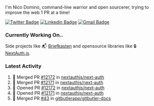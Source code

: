 
I'm Nico Domino, command-line warrior and open sourcerer, trying to improve the web 1 PR at a time!

[![Twitter Badge](https://img.shields.io/badge/-@ndom91-1ca0f1?style=flat-square&labelColor=1ca0f1&logo=twitter&logoColor=white&link=https://twitter.com/ndom91)](https://twitter.com/ndom91) [![Linkedin Badge](https://img.shields.io/badge/-ndom91-blue?style=flat-square&logo=Linkedin&logoColor=white&link=https://www.linkedin.com/in/ndom91/)](https://www.linkedin.com/in/ndom91/) [![Gmail Badge](https://img.shields.io/badge/-yo@ndo.dev-c14438?style=flat-square&logo=mail.ru&logoColor=white&link=mailto:yo@ndo.dev)](mailto:yo@ndo.dev)

### Currently Working On..

Side projects like 📬 [Briefkasten](https://briefkastenhq.com) and opensource libraries like 🔒 [NextAuth.js](https://github.com/nextauthjs/next-auth).

<!--START_SECTION_PROFILE_VIEWS:readme-info-->
<!--END_SECTION_PROFILE_VIEWS:readme-info-->

<!--START_SECTION_DAILY_COMMIT:readme-info-->
<!--END_SECTION_DAILY_COMMIT:readme-info-->

<!--START_SECTION_WEEKLY_COMMIT:readme-info-->
<!--END_SECTION_WEEKLY_COMMIT:readme-info-->

### Latest Activity

<!--START_SECTION:activity-->
1. 🎉 Merged PR [#12172](https://github.com/nextauthjs/next-auth/pull/12172) in [nextauthjs/next-auth](https://github.com/nextauthjs/next-auth)
2. 🎉 Merged PR [#12171](https://github.com/nextauthjs/next-auth/pull/12171) in [nextauthjs/next-auth](https://github.com/nextauthjs/next-auth)
3. 💪 Opened PR [#12172](https://github.com/nextauthjs/next-auth/pull/12172) in [nextauthjs/next-auth](https://github.com/nextauthjs/next-auth)
4. 💪 Opened PR [#12171](https://github.com/nextauthjs/next-auth/pull/12171) in [nextauthjs/next-auth](https://github.com/nextauthjs/next-auth)
5. 🎉 Merged PR [#43](https://github.com/gitbutlerapp/gitbutler-docs/pull/43) in [gitbutlerapp/gitbutler-docs](https://github.com/gitbutlerapp/gitbutler-docs)
<!--END_SECTION:activity-->

